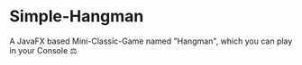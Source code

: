# Simple-Hangman
A JavaFX based Mini-Classic-Game named "Hangman", which you can play in your Console ⚖️
